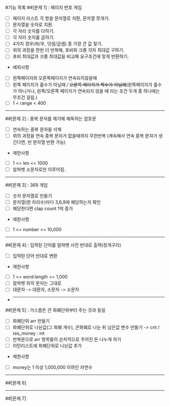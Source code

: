 #기능 목록
##[문제 1] : 페이지 번호 게임
- [ ] 페이지 리스트 각 항을 문자열로 치환, 문자열 쪼개기.
- [ ] 문자열을 숫자로 치환.
- [ ] 각 자리 숫자를 더하기.
- [ ] 각 자리 숫자를 곱하기.
- [ ] 4가지 경우(좌/우, 덧셈/곱셈) 중 가장 큰 값 찾기.
- [ ] 위의 과정을 한번 더 반복해, 포비와 크롱 각자 최대값 구하기.
- [ ] 포비 최대값과 크롱 최대값을 비교해 요구조건에 맞게 반환하기.
- 예외사항
- [ ] 왼쪽페이지와 오른쪽페이지가 연속되지않을때
- [ ] 왼쪽 페이지가 홀수가 아닐때 / ~~오른쪽 페이지가 짝수가 아닐떄~~(왼쪽페이지가 홀수가 아니거나, 왼쪽/오른쪽 페이지가 연속되지 않을 때 라는 조건 두개 중 하나에는 무조건 걸림.)
- [ ] 1 < range < 400
***
##[문제 2] : 중복 문자를 제거해 해독하는 암호문
- [ ] 연속하는 중복 문자들 삭제
- [ ] 위의 과정을 연속 중복 문자가 없을때까지 무한반복 (계속해서 연속 중복 문자가 생긴다면, 빈 문자열 반환 가능)
- 제한사항
- [ ] 1 <= len <= 1000
- [ ] 알파벳 소문자로만 이루어짐.
***
##[문제 3] : 369 게임
- [ ] 숫자 문자열로 만들기
- [ ] 문자열(한 자리수)마다 3,6,9에 해당하는지 확인
- [ ] 해당한다면 clap count 1씩 증가
- 제한사항
- [ ] 1 <= number <= 10,000
***
##[문제 4] : 입력된 단어를 알파벳 사전 반대로 출력(청개구리)
- [ ] 입력된 단어 반대로 변환
- 제한사항
- [ ] 1 <= word.length <= 1,000
- [ ] 알파벳 외의 문자는 그대로
- [ ] 대문자 -> 대문자, 소문자 -> 소문자
- ***
##[문제 5] : 거스름돈 큰 화폐단위부터 주는 것과 동일
- [ ] 화폐단위 arr 만들기
- [ ] 화폐단위로 나뉜값(그 화폐 개수), 큰화폐로 나눈 뒤 남은값 변수 만들기 -> cnt / res_money : int
- [ ] 반복문으로 arr 항목들이 순차적으로 주어진 돈 나누게 하기
- [ ] 리턴리스트에 화폐단위로 나뉜값 추가
- 제한사항
- [ ] money는 1 이상 1,000,000 이하인 자연수
***
##[문제 6]

***
##[문제 7]
